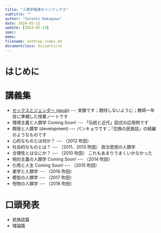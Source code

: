 ```yaml
---
title: "人類学関連のインデックス"
subtitle: ""
author: "Satoshi Nakagawa"
date: 2024-05-15
update: [2024-05-24]
spec: 
memo: 
filename: anthrop-index.md
documentclass: bxjsarticle
---
```

# はじめに

# 講義集

- [セックスとジェンダー (epub)](sex_and_gender/00BOOK.epub) 
 --- 実験です；期待しないように；教師一年目に準備した授業ノートです
- 環境主義と人類学 Coming Soon! --- 「伝統と近代」図式の応用例です
- 開発と人類学 (development) --- パンキョウです；『交換の民族誌』の続編のようなものです
- 心的なものとは何か？ --- （2012 吹田） 
- 社会的なものとは？ --- （2011、2013 吹田） 政治思想の人類学
- 合理性とはなにか？ --- （2010 吹田） これもあまりうまくいかなかった
- 相対主義の人類学 Coming Soon! --- （2014 吹田）
- 引用と人生 Coming Soon! --- （2015 吹田）
- 美学と人類学 --- （2016 吹田）
- 模型の人類学 --- （2017 吹田）
- 呪物の人類学 --- （2018 吹田）

# 口頭発表

- 民族誌篇
- 理論篇
